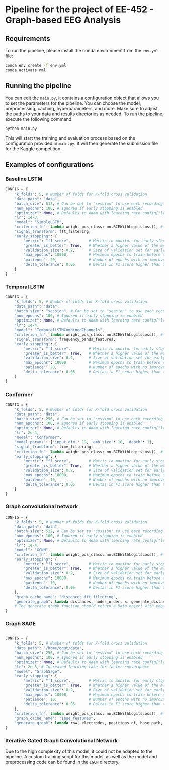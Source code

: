 # Pipeline for the project of EE-452 - Graph-based EEG Analysis

## Requirements
To run the pipeline, please install the conda environment from the `env.yml` file:

```bash
conda env create -f env.yml
conda activate nml
```

## Running the pipeline
You can edit the `main.py`, it contains a configuration object that allows you to set the parameters for the pipeline. You can choose the model, preprocessing, caching, hyperparameters, and more.
Make sure to adjust the paths to your data and results directories as needed.
To run the pipeline, execute the following command:

```bash
python main.py
```

This will start the training and evaluation process based on the configuration provided in `main.py`. It will then generate the submission file for the Kaggle competition.

## Examples of configurations

### Baseline LSTM
```python
CONFIG = {
    "k_folds": 5, # Number of folds for K-fold cross validation
    "data_path": "data",
    "batch_size": 512, # Can be set to "session" to use each recording session as a batch
    "num_epochs": 100, # Ignored if early stopping is enabled
    "optimizer": None, # Defaults to Adam with learning rate config["lr"]
    "lr": 1e-3,
    "model": "SimpleLSTM",
    "criterion_fn": lambda weight_pos_class: nn.BCEWithLogitsLoss(), # weight_pos_class can be used in the loss function to reweight the loss for the positive class
    "signal_transform": fft_filtering,
    "early_stopping": {
        "metric": "f1_score",        # Metric to monitor for early stopping
        "greater_is_better": True,   # Whether a higher value of the metric is better
        "validation_size": 0.2,      # Size of validation set for early stopping
        "max_epochs": 10000,         # Maximum epochs to train before early stopping
        "patience": 20,              # Number of epochs with no improvement after which training will be stopped
        "delta_tolerance": 0.05      # Deltas in F1 score higher than that will be considered as "no improvement" and trigger early stopping
    }
}
```

### Temporal LSTM
```python
CONFIG = {
    "k_folds": 5, # Number of folds for K-fold cross validation
    "data_path": "data",
    "batch_size": "session", # Can be set to "session" to use each recording session as a batch
    "num_epochs": 100, # Ignored if early stopping is enabled
    "optimizer": None, # Defaults to Adam with learning rate config["lr"]
    "lr": 1e-4,
    "model": "TemporalLSTMCombinedChannels",
    "criterion_fn": lambda weight_pos_class: nn.BCEWithLogitsLoss(), # weight_pos_class can be used in the loss function to reweight the loss for the positive class
    "signal_transform": frequency_bands_features,
    "early_stopping": {
        "metric": "f1_score",        # Metric to monitor for early stopping
        "greater_is_better": True,   # Whether a higher value of the metric is better
        "validation_size": 0.2,      # Size of validation set for early stopping
        "max_epochs": 10000,         # Maximum epochs to train before early stopping
        "patience": 20,              # Number of epochs with no improvement after which training will be stopped
        "delta_tolerance": 0.05      # Deltas in F1 score higher than that will be considered as "no improvement" and trigger early stopping
    }
}
```

### Conformer
```python
CONFIG = {
    "k_folds": 5, # Number of folds for K-fold cross validation
    "data_path": "data",
    "batch_size": 256, # Can be set to "session" to use each recording session as a batch
    "num_epochs": 100, # Ignored if early stopping is enabled
    "optimizer": None, # Defaults to Adam with learning rate config["lr"]
    "lr": 2e-4,
    "model": "Conformer",
    "model_params": {'input_dim': 19, 'emb_size': 10, 'depth': 1},
    "signal_transform": time_filtering,
    "criterion_fn": lambda weight_pos_class: nn.BCEWithLogitsLoss(), # weight_pos_class can be used in the loss function to reweight the loss for the positive class
    "early_stopping": {
        "metric": "f1_score",        # Metric to monitor for early stopping
        "greater_is_better": True,   # Whether a higher value of the metric is better
        "validation_size": 0.2,      # Size of validation set for early stopping
        "max_epochs": 10000,         # Maximum epochs to train before early stopping
        "patience": 10,              # Number of epochs with no improvement after which training will be stopped
        "delta_tolerance": 0.05      # Deltas in F1 score higher than that will be considered as "no improvement" and trigger early stopping
    }
}
```

### Graph convolutional network
```python
CONFIG = {
    "k_folds": 5, # Number of folds for K-fold cross validation
    "data_path": "data",
    "batch_size": 512, # Can be set to "session" to use each recording session as a batch
    "num_epochs": 100, # Ignored if early stopping is enabled
    "optimizer": None, # Defaults to Adam with learning rate config["lr"]
    "lr": 1e-4,
    "model": "GCNN",
    "criterion_fn": lambda weight_pos_class: nn.BCEWithLogitsLoss(), # weight_pos_class can be used in the loss function to reweight the loss for the positive class
    "early_stopping": {
        "metric": "f1_score",        # Metric to monitor for early stopping
        "greater_is_better": True,   # Whether a higher value of the metric is better
        "validation_size": 0.2,      # Size of validation set for early stopping
        "max_epochs": 10000,         # Maximum epochs to train before early stopping
        "patience": 10,              # Number of epochs with no improvement after which training will be stopped
        "delta_tolerance": 0.05      # Deltas in F1 score higher than that will be considered as "no improvement" and trigger early stopping
    },
    "graph_cache_name": "distances_fft_filtering",
    "generate_graph": lambda distances, nodes_order, x: generate_distances_graph(distances, nodes_order, fft_filtering(x, transpose=True)), # Set this if you want to work with graphs
    # The generate_graph function should return a Data object with edge_index and x defined.
}
```

### Graph SAGE
```python

CONFIG = {
    "k_folds": 5, # Number of folds for K-fold cross validation
    "data_path": "/home/ogut/data",
    "batch_size": 256, # Can be set to "session" to use each recording session as a batch
    "num_epochs": 100, # Ignored if early stopping is enabled
    "optimizer": None, # Defaults to Adam with learning rate config["lr"]
    "lr": 2e-3, # Increased learning rate for faster convergence
    "model": "GraphSage",
    "early_stopping": {
        "metric": "f1_score",        # Metric to monitor for early stopping
        "greater_is_better": True,   # Whether a higher value of the metric is better
        "validation_size": 0.2,      # Size of validation set for early stopping
        "max_epochs": 10000,         # Maximum epochs to train before early stopping
        "patience": 10,              # Number of epochs with no improvement after which training will be stopped
        "delta_tolerance": 0.05      # Deltas in F1 score higher than that will be considered as "no improvement" and trigger early stopping
    },
    "criterion_fn": lambda weight_pos_class: nn.BCEWithLogitsLoss(), # weight_pos_class can be used in the loss function to reweight the loss for the positive class
    "graph_cache_name": "sage_features",
    "generate_graph": lambda row, electrodes, positions_df, base_path, test: generate_single_graph(row, electrodes, positions_df, base_path, test),
}
```

### Iterative Gated Graph Convolutional Network
Due to the high complexity of this model, it could not be adapted to the pipeline. A custom training script for this model, as well as the model and preprocessing code can be found in the `IGCN` directory.